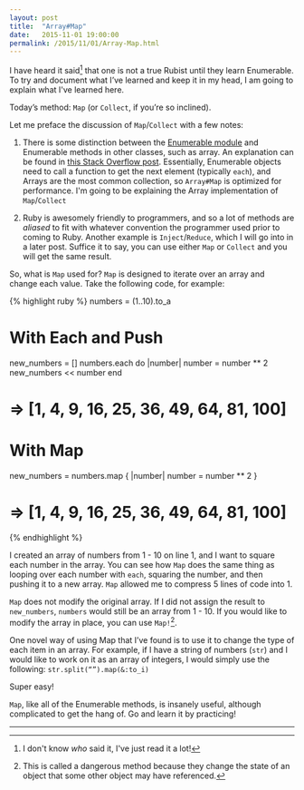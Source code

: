```yaml
---
layout: post
title:  "Array#Map"
date:   2015-11-01 19:00:00
permalink: /2015/11/01/Array-Map.html
---
```


I have heard it said[^1] that one is not a true Rubist until they learn Enumerable.  To try and document what I’ve learned and keep it in my head, I am going to explain what I've learned here. 

Today’s method: `Map` (or `Collect`, if you’re so inclined).

Let me preface the discussion of `Map`/`Collect` with a few notes: 

1. There is some distinction between the [Enumerable module](http://ruby-doc.org/core-2.2.3/Enumerable.html) and Enumerable methods in other classes, such as array. An explanation can be found in [this Stack Overflow post](http://stackoverflow.com/a/5254764).  Essentially, Enumerable objects need to call a function to get the next element (typically `each`), and Arrays are the most common collection, so `Array#Map` is optimized for performance. I'm going to be explaining the Array implementation of `Map`/`Collect`

2. Ruby is awesomely friendly to programmers, and so a lot of methods are *aliased* to fit with whatever convention the programmer used prior to coming to Ruby. Another example is `Inject`/`Reduce`, which I will go into in a later post.  Suffice it to say, you can use either `Map` or `Collect` and you will get the same result. 

So, what is `Map` used for? `Map` is designed to iterate over an array and change each value. Take the following code, for example: 

{% highlight ruby %}
numbers = (1..10).to_a

# With Each and Push
new_numbers = []
numbers.each do |number|
  number = number ** 2
  new_numbers << number
end
# => [1, 4, 9, 16, 25, 36, 49, 64, 81, 100]

# With Map 
new_numbers = numbers.map { |number| number = number ** 2 }
# => [1, 4, 9, 16, 25, 36, 49, 64, 81, 100]
{% endhighlight %}

I created an array of numbers from 1 - 10 on line 1, and I want to square each number in the array.  You can see how `Map` does the same thing as looping over each number with `each`, squaring the number, and then pushing it to a new array.  `Map` allowed me to compress 5 lines of code into 1. 

`Map` does not modify the original array.  If I did not assign the result to `new_numbers`, `numbers` would still be an array from 1 - 10.  If you would like to modify the array in place, you can use `Map!`[^2].

One novel way of using Map that I’ve found is to use it to change the type of each item in an array.  For example, if I have a string of numbers (`str`) and I would like to work on it as an array of integers, I would simply use the following: ```str.split(“”).map(&:to_i)```

Super easy! 

`Map`, like all of the Enumerable methods, is insanely useful, although complicated to get the hang of.  Go and learn it by practicing!

<hr>

[^1]: I don't know *who* said it, I've just read it a lot!
[^2]: This is called a dangerous method because they change the state of an object that some other object may have referenced.